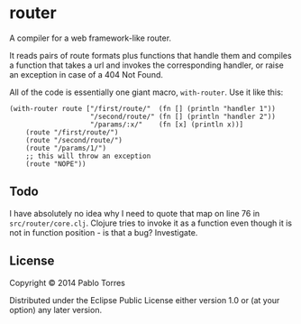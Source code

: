 # router

A compiler for a web framework-like router.

It reads pairs of route formats plus functions that handle them and
compiles a function that takes a url and invokes the corresponding
handler, or raise an exception in case of a 404 Not Found.

All of the code is essentially one giant macro, `with-router`. Use it
like this:

```
(with-router route ["/first/route/"  (fn [] (println "handler 1"))
                    "/second/route/" (fn [] (println "handler 2"))
                    "/params/:x/"    (fn [x] (println x))]
    (route "/first/route/")
    (route "/second/route/")
    (route "/params/1/")
    ;; this will throw an exception
    (route "NOPE"))
```

## Todo

I have absolutely no idea why I need to quote that map on line 76 in
`src/router/core.clj`. Clojure tries to invoke it as a function even
though it is not in function position - is that a bug? Investigate.

## License

Copyright © 2014 Pablo Torres

Distributed under the Eclipse Public License either version 1.0 or (at
your option) any later version.
